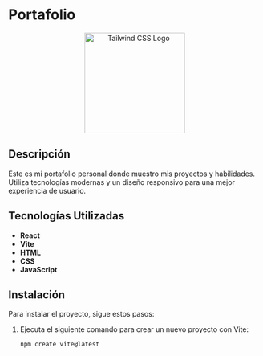 # **Portafolio**

<p align="center">
  <a href="https://tailwindcss.com" target="_blank">
    <img src="https://tailwindcss.com/_next/static/media/tailwindcss-logo.0b17884b.svg" width="200" alt="Tailwind CSS Logo">
  </a>
</p>

## **Descripción**
Este es mi portafolio personal donde muestro mis proyectos y habilidades. Utiliza tecnologías modernas y un diseño responsivo para una mejor experiencia de usuario.

## **Tecnologías Utilizadas**
- **React**
- **Vite**
- **HTML**
- **CSS**
- **JavaScript**

## **Instalación**

Para instalar el proyecto, sigue estos pasos:

1. Ejecuta el siguiente comando para crear un nuevo proyecto con Vite:
   ```bash
   npm create vite@latest
